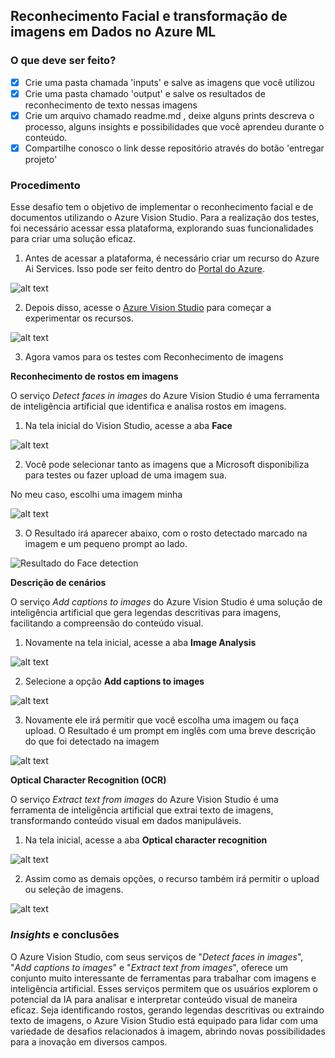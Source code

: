 ## Reconhecimento Facial e transformação de imagens em Dados no Azure ML

### O que deve ser feito?
- [x] Crie uma pasta chamada 'inputs' e salve as imagens que você utilizou
- [x] Crie uma pasta chamado 'output' e salve os resultados de reconhecimento de texto nessas imagens
- [x] Crie um arquivo chamado readme.md , deixe alguns prints descreva o processo, alguns insights e possibilidades que você aprendeu durante o conteúdo.
- [x] Compartilhe conosco o link desse repositório através do botão 'entregar projeto'

### Procedimento

Esse desafio tem o objetivo de implementar o reconhecimento facial e de documentos utilizando o Azure Vision Studio. Para a realização dos testes, foi necessário acessar essa plataforma, explorando suas funcionalidades para criar uma solução eficaz.

1. Antes de acessar a plataforma, é necessário criar um recurso do Azure Ai Services. Isso pode ser feito dentro do [Portal do Azure](https://portal.azure.com/#home).

![alt text](../images/RecursoNoPortal.png)

2. Depois disso, acesse o [Azure Vision Studio](https://portal.vision.cognitive.azure.com/gallery/featured) para começar a experimentar os recursos.

![alt text](../images/HomeVisionStudio.png)

3. Agora vamos para os testes com Reconhecimento de imagens

**Reconhecimento de rostos em imagens**

O serviço _Detect faces in images_ do Azure Vision Studio é uma ferramenta de inteligência artificial que identifica e analisa rostos em imagens.

1. Na tela inicial do Vision Studio, acesse a aba **Face**

![alt text](../images/Gallerie1.png)

2. Você pode selecionar tanto as imagens que a Microsoft disponibiliza para testes ou fazer upload de uma imagem sua.

No meu caso, escolhi uma imagem minha

![alt text](../images/ImageSelection.png)

3. O Resultado irá aparecer abaixo, com o rosto detectado marcado na imagem e um pequeno prompt ao lado.

![Resultado do Face detection](../images/FaceDetection.png)

**Descrição de cenários**

O serviço _Add captions to images_ do Azure Vision Studio é uma solução de inteligência artificial que gera legendas descritivas para imagens, facilitando a compreensão do conteúdo visual.

1. Novamente na tela inicial, acesse a aba **Image Analysis**

![alt text](../images/Gallerie2.png)

2. Selecione a opção **Add captions to images**

![alt text](../images/AddCaptions.png)

3. Novamente ele irá permitir que você escolha uma imagem ou faça upload. O Resultado é um prompt em inglês com uma breve descrição do que foi detectado na imagem

![alt text](../images/CaptionAdded.png)

**Optical Character Recognition (OCR)**

O serviço _Extract text from images_ do Azure Vision Studio é uma ferramenta de inteligência artificial que extrai texto de imagens, transformando conteúdo visual em dados manipuláveis.

1. Na tela inicial, acesse a aba **Optical character recognition**

![alt text](../images/Gallerie3.png)

2. Assim como as demais opções, o recurso também irá permitir o upload ou seleção de imagens.

![alt text](./output/resultado%20text.png)

### *Insights* e conclusões

O Azure Vision Studio, com seus serviços de "_Detect faces in images_", "_Add captions to images_" e "_Extract text from images_", oferece um conjunto muito interessante de ferramentas para trabalhar com imagens e inteligência artificial. Esses serviços permitem que os usuários explorem o potencial da IA para analisar e interpretar conteúdo visual de maneira eficaz. Seja identificando rostos, gerando legendas descritivas ou extraindo texto de imagens, o Azure Vision Studio está equipado para lidar com uma variedade de desafios relacionados à imagem, abrindo novas possibilidades para a inovação em diversos campos.